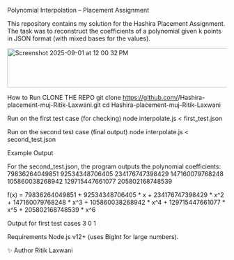 Polynomial Interpolation – Placement Assignment

This repository contains my solution for the Hashira Placement Assignment.
The task was to reconstruct the coefficients of a polynomial given k points in JSON format (with mixed bases for the values).

<img width="546" height="90" alt="Screenshot 2025-09-01 at 12 00 32 PM" src="https://github.com/user-attachments/assets/b67d969b-cb06-4c20-a024-e5bacf631d91" />

How to Run
CLONE THE REPO
git clone https://github.com/<your-username>/Hashira-placement-muj-Ritik-Laxwani.git
cd Hashira-placement-muj-Ritik-Laxwani

Run on the first test case (for checking)
node interpolate.js < first_test.json

Run on the second test case (final output)
node interpolate.js < second_test.json

Example Output

For the second_test.json, the program outputs the polynomial coefficients:
79836264049851 92534348706405 234176747398429 147160079768248 105860038268942 129715447661077 205802168748539

f(x) = 79836264049851 
     + 92534348706405 * x 
     + 234176747398429 * x^2 
     + 147160079768248 * x^3 
     + 105860038268942 * x^4 
     + 129715447661077 * x^5 
     + 205802168748539 * x^6

Output for first test cases
3 0 1

Requirements
Node.js v12+ (uses BigInt for large numbers).

✨ Author
Ritik Laxwani
